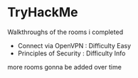 # TryHackMe
Walkthroughs of the rooms i completed
- Connect via OpenVPN : Difficulty Easy
- Principles of Security : Difficulty Info

more rooms gonna be added over time
